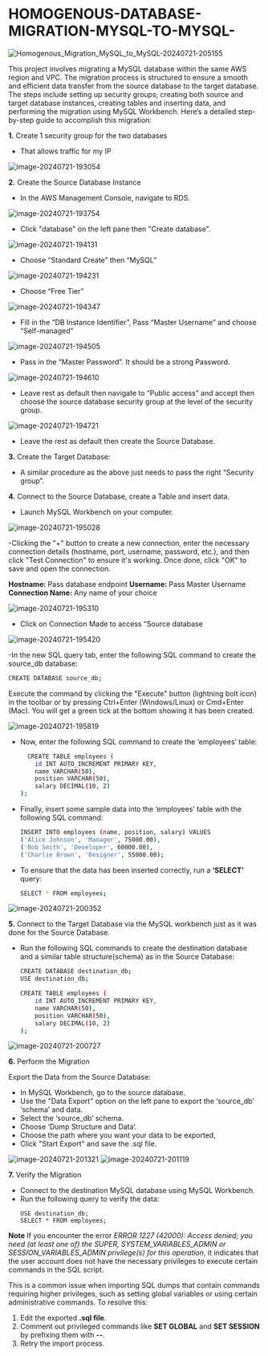 # HOMOGENOUS-DATABASE-MIGRATION-MYSQL-TO-MYSQL-

![Homogenous_Migration_MySQL_to_MySQL-20240721-205155](https://github.com/user-attachments/assets/bf23e688-bf59-4182-b116-f1bf904bbf9b)

This project involves migrating a MySQL database within the same AWS region and VPC. The migration process is structured to ensure a smooth and efficient data transfer from the source database to the target database. The steps include setting up security groups, creating both source and target database instances, creating tables and inserting data, and performing the migration using MySQL Workbench. Here’s a detailed step-by-step guide to accomplish this migration:

**1.** Create 1 security group for the two databases

- That allows traffic for my IP

![image-20240721-193054](https://github.com/user-attachments/assets/65d4ad33-74ba-4ff3-ba2a-9559f84931df)

**2.** Create the Source Database Instance

- In the AWS Management Console, navigate to RDS.

![image-20240721-193754](https://github.com/user-attachments/assets/dac9475e-1509-44c1-b1b0-6d538232a9e6)

- Click "database" on the left pane then "Create database".

![image-20240721-194131](https://github.com/user-attachments/assets/ac1dda8f-8f22-46ae-a665-01430a10d732)

- Choose “Standard Create” then “MySQL”

![image-20240721-194231](https://github.com/user-attachments/assets/74eef615-2e6c-4036-87d3-6f34298add68) 

- Choose “Free Tier”

![image-20240721-194347](https://github.com/user-attachments/assets/2006e5fb-8067-441f-a5df-cb2de7b2180f)

- Fill in the “DB Instance Identifier”, Pass “Master Username” and choose “Self-managed”

![image-20240721-194505](https://github.com/user-attachments/assets/14e2b144-8e4a-4367-b746-af32f480fef2)

- Pass in the “Master Password”. It should be a strong Password.

![image-20240721-194610](https://github.com/user-attachments/assets/24bc7231-982e-4565-a3eb-a2f83f6a4ace)

- Leave rest as default then navigate to “Public access” and accept then choose the source database security group at the level of the security group.

![image-20240721-194721](https://github.com/user-attachments/assets/a8f86945-fa05-4da8-9d26-d37fad2ba8c2)

-  Leave the rest as default then create the Source Database.

**3.** Create the Target Database:

- A similar procedure as the above just needs to pass the right “Security group”. 

**4.** Connect to the Source Database, create a Table and insert data.

- Launch MySQL Workbench on your computer.

![image-20240721-195028](https://github.com/user-attachments/assets/6e104a83-b576-48fd-a4bf-556d934354cc)

-Clicking the "+" button to create a new connection, enter the necessary connection details (hostname, port, username, password, etc.), and then click "Test Connection" to ensure it's working. Once done, click  "OK" to save and open the connection.

**Hostname:** Pass database endpoint
**Username:** Pass Master Username
**Connection Name:** Any name of your choice

![image-20240721-195310](https://github.com/user-attachments/assets/4a9e2746-2255-4d5c-8fae-ecaa40d4802f)

- Click on Connection Made to access “Source database

![image-20240721-195420](https://github.com/user-attachments/assets/757bb291-d056-44da-9453-2952e2bcd57f)

-In the new SQL query tab, enter the following SQL command to create the source_db database:
  ```sh
  CREATE DATABASE source_db;
  ```
Execute the command by clicking the "Execute" button (lightning bolt icon) in the toolbar or by pressing Ctrl+Enter (Windows/Linux) or Cmd+Enter (Mac). You will get a green tick at the bottom showing it has been created.

![image-20240721-195819](https://github.com/user-attachments/assets/e0af2adc-344e-4bb6-a289-4812395b6934)

- Now, enter the following SQL command to create the ‘employees’ table:
  ```sh
    CREATE TABLE employees (
      id INT AUTO_INCREMENT PRIMARY KEY,
      name VARCHAR(50),
      position VARCHAR(50),
      salary DECIMAL(10, 2)
  );
  ```
- Finally, insert some sample data into the ‘employees’ table with the following SQL command:
  ```sh
  INSERT INTO employees (name, position, salary) VALUES
  ('Alice Johnson', 'Manager', 75000.00),
  ('Bob Smith', 'Developer', 60000.00),
  ('Charlie Brown', 'Designer', 55000.00);
  ```
- To ensure that the data has been inserted correctly, run a **‘SELECT’** query:
  ```sh
  SELECT * FROM employees;
  ```
![image-20240721-200352](https://github.com/user-attachments/assets/1b01a025-0935-4c95-8a8b-145c2969712f)

**5.** Connect to the Target Database via the MySQL workbench just as it was done for the Source Database.

- Run the following SQL commands to create the destination database and a similar table structure(schema) as in the Source Database:
  ```sh
  CREATE DATABASE destination_db;
  USE destination_db;
  
  CREATE TABLE employees (
      id INT AUTO_INCREMENT PRIMARY KEY,
      name VARCHAR(50),
      position VARCHAR(50),
      salary DECIMAL(10, 2)
  );
  ```
![image-20240721-200727](https://github.com/user-attachments/assets/a5b340bb-1f96-43d9-a066-791db2b811d4)


**6.** Perform the Migration

  Export the Data from the Source Database:
- In MySQL Workbench, go to the source database.
- Use the "Data Export" option on the left pane to export the ‘source_db’ ‘schema’ and data.
- Select the ‘source_db’ schema.
- Choose ‘Dump Structure and Data’.
- Choose the path where you want your data to be exported,
- Click "Start Export" and save the .sql file.

![image-20240721-201321](https://github.com/user-attachments/assets/bbe53c2b-1edf-4c62-8a47-f7cd50db38e3)
![image-20240721-201119](https://github.com/user-attachments/assets/7ff7a224-05c7-45ed-ba31-4411babb26ef)

**7.** Verify the Migration
- Connect to the destination MySQL database using MySQL Workbench. 
- Run the following query to verify the data:
  ```SH
  USE destination_db;
  SELECT * FROM employees;
  ```
**Note**
If you encounter the error *ERROR 1227 (42000): Access denied; you need (at least one of) the SUPER, SYSTEM_VARIABLES_ADMIN or SESSION_VARIABLES_ADMIN privilege(s) for this operation*, it indicates that the user account does not have the necessary privileges to execute certain commands in the SQL script.

This is a common issue when importing SQL dumps that contain commands requiring higher privileges, such as setting global variables or using certain administrative commands.
To resolve this:

1. Edit the exported **.sql file**.
2. Comment out privileged commands like **SET GLOBAL** and **SET SESSION** by prefixing them with **--**.
3. Retry the import process.
